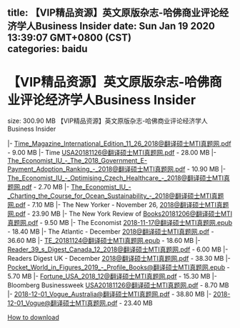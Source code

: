 
title: 【VIP精品资源】英文原版杂志-哈佛商业评论经济学人Business Insider
date: Sun Jan 19 2020 13:39:07 GMT+0800 (CST)    
categories: baidu
---

# 【VIP精品资源】英文原版杂志-哈佛商业评论经济学人Business Insider
size: 300.90 MB
 【VIP精品资源】英文原版杂志-哈佛商业评论经济学人Business Insider
 
|- Time_Magazine_International_Edition_11_26_2018@翻译硕士MTI真题网.pdf - 9.00 MB
|- Time USA20181126@翻译硕士MTI真题网.pdf - 28.00 MB
|- The_Economist_IU_-_The_2018_Government_E-Payment_Adoption_Ranking_-_2018@翻译硕士MTI真题网.pdf - 10.90 MB
|- The_Economist_IU_-_Optimising_Czech_Healthcare_-_2018@翻译硕士MTI真题网.pdf - 2.70 MB
|- The_Economist_IU_-_Charting_the_Course_for_Ocean_Sustainability_-_2018@翻译硕士MTI真题网.pdf - 7.10 MB
|- The New Yorker - November 26, 2018@翻译硕士MTI真题网.pdf - 23.90 MB
|- The New York Review of Books20181206@翻译硕士MTI真题网.pdf - 9.50 MB
|- The Economist 2018-11-17@翻译硕士MTI真题网.epub - 18.40 MB
|- The Atlantic - December 2018@翻译硕士MTI真题网.pdf - 36.60 MB
|- TE_20181124@翻译硕士MTI真题网.epub - 18.60 MB
|- Reader_39_s_Digest_Canada_12_2018@翻译硕士MTI真题网.pdf - 6.00 MB
|- Readers Digest UK - December 2018@翻译硕士MTI真题网.pdf - 38.30 MB
|- Pocket_World_in_Figures_2019_-_Profile_Books@翻译硕士MTI真题网.epub - 5.70 MB
|- Fortune_USA_2018_12@翻译硕士MTI真题网.pdf - 15.30 MB
|- Bloomberg Businessweek USA20181126@翻译硕士MTI真题网.pdf - 8.70 MB
|- 2018-12-01_Vogue_Australia@翻译硕士MTI真题网.pdf - 38.80 MB
|- 2018-12-01_Vogue@翻译硕士MTI真题网.pdf - 23.40 MB

[How to download](https://bpcam.bemobtrk.com/go/2ceec3aa-1ca2-46d6-b9ff-aaa5c184517c?jno=4838)